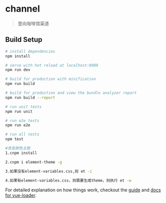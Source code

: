 # channel

> 壹向咖啡馆渠道

## Build Setup

``` bash
# install dependencies
npm install

# serve with hot reload at localhost:8080
npm run dev

# build for production with minification
npm run build

# build for production and view the bundle analyzer report
npm run build --report

# run unit tests
npm run unit

# run e2e tests
npm run e2e

# run all tests
npm test

#改变颜色主题
1.cnpm install

2.cnpm i element-theme -g

3.如果没有element-variables.css,则 et -i 

4.如果有element-variables.css，则需要生成theme，则执行 et -w


```

For detailed explanation on how things work, checkout the [guide](http://vuejs-templates.github.io/webpack/) and [docs for vue-loader](http://vuejs.github.io/vue-loader).
